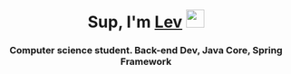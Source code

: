 <h1 align="center">Sup, I'm <a href="https://t.me/leevandr" target="_blank">Lev</a> 
<img src="https://github.com/blackcater/blackcater/raw/main/images/Hi.gif" height="32"/></h1>
<h3 align="center">Computer science student. Back-end Dev, Java Core, Spring Framework</h3>
